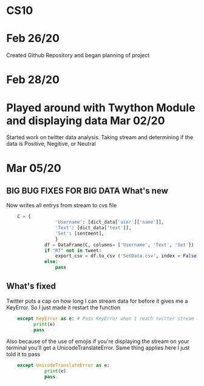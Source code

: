 # CS10

Feb 26/20
=========
  Created Github Repository and began planning of project

Feb 28/20
=========
  Played around with Twython Module and displaying data
Mar 02/20
=========
  Started work on twitter data analysis. Taking stream and determining if the data is Positive, Negitive, or Neutral

Mar 05/20
=========
  **BIG BUG FIXES FOR BIG DATA**
  What's new
  ----------
  Now writes all entrys from stream to cvs file
  ```python
      C = {   
                    'Username': [dict_data['user']['name']],
                    'Text': [dict_data['text']],
                    'Set': [sentment],
                    }           
                df = DataFrame(C, columns= ['Username', 'Text', 'Set'])
                if "RT" not in tweet:
                    export_csv = df.to_csv ('SetData.csv', index = False, header=False, mode='a')
                else:
                    pass
  ```
  

  What's fixed
  ------------
  Twitter puts a cap on how long I can stream data for before it gives me a KeyError. So I just made it restart the function
  ```python
      except KeyError as e: # Pass KeyError when I reach twitter stream limit and let it catch up
            print(e)
            pass
  ```
  Also because of the use of emojis if you're displaying the stream on your terminal you'll get a UnicodeTranslateError. Same thing applies here I just told it to pass
  ```python
      except UnicodeTranslateError as e:
                print(e)
                pass
  ```
